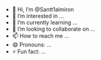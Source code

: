 - 👋 Hi, I’m @Santt1almiron
- 👀 I’m interested in ...
- 🌱 I’m currently learning ...
- 💞️ I’m looking to collaborate on ...
- 📫 How to reach me ...
- 😄 Pronouns: ...
- ⚡ Fun fact: ...

<!---
Santt1almiron/Santt1almiron is a ✨ special ✨ repository because its `README.md` (this file) appears on your GitHub profile.
You can click the Preview link to take a look at your changes.
--->
